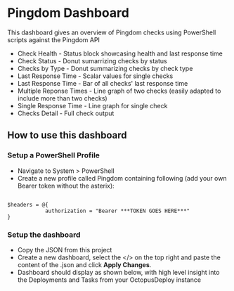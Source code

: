# Pingdom Dashboard
This dashboard gives an overview of Pingdom checks using PowerShell scripts against the Pingdom API

- Check Health - Status block showcasing health and last response time
- Check Status - Donut sumarrizing checks by status
- Checks by Type - Donut summarizing checks by check type
- Last Response Time - Scalar values for single checks
- Last Response Time - Bar of all checks' last response time
- Multiple Reponse Times - Line graph of two checks (easily adapted to include more than two checks)
- Single Response Time - Line graph for single check
- Checks Detail - Full check output


## How to use this dashboard
### Setup a PowerShell Profile
- Navigate to System > PowerShell
- Create a new profile called Pingdom containing following (add your own Bearer token without the asterix):

```$url = "https://api.pingdom.com/api/3.1/"

$headers = @{
            authorization = "Bearer ***TOKEN GOES HERE***"
} 
```


### Setup the dashboard
- Copy the JSON from this project
- Create a new dashboard, select the </> on the top right and paste the content of the .json and click **Apply Changes**.
- Dashboard should display as shown below, with high level insight into the Deployments and Tasks from your OctopusDeploy instance

